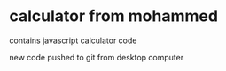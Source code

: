 # calculator from mohammed
contains javascript calculator code

new code pushed to git from desktop computer
